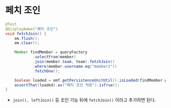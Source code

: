 # 페치 조인

```java
@Test
@DisplayName("페치 조인")
void fetchJoin() {
    em.flush();
    em.clear();

    Member findMember = queryFactory
            .selectFrom(member)
            .join(member.team, team).fetchJoin()
            .where(member.username.eq("member1"))
            .fetchOne();

    boolean loaded = emf.getPersistenceUnitUtil().isLoaded(findMember.getTeam()); // LAZY 로딩이라 로딩이 안 되었다.
    assertThat(loaded).as("페치 조인 적용").isTrue();
}
```

- `join(), leftJoin()` 등 조인 기능 뒤에 `fetchJoin()` 이라고 추가하면 된다.